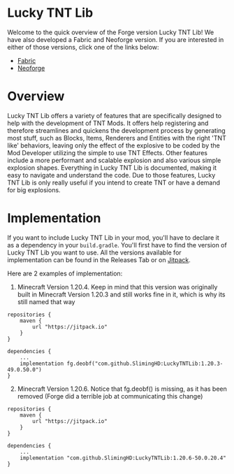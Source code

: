 # Lucky TNT Lib

Welcome to the quick overview of the Forge version Lucky TNT Lib! We have also developed a Fabric and Neoforge version. 
If you are interested in either of those versions, click one of the links below:

- [Fabric](https://github.com/SlimingHD/Fabric-LuckyTNTLib)
- [Neoforge](https://github.com/SlimingHD/Neo-LuckyTNTLib)

# Overview

Lucky TNT Lib offers a variety of features that are specifically designed to help with the development of TNT Mods. It offers help registering and therefore streamlines and quickens the development process by generating most stuff, such as Blocks, Items, Renderers and Entities with the right 'TNT like' behaviors, leaving only the effect of the explosive to be coded by the Mod Developer utilizing the simple to use TNT Effects. Other features include a more performant and scalable explosion and also various simple explosion shapes. Everything in Lucky TNT Lib is documented, making it easy to navigate and understand the code. Due to those features, Lucky TNT Lib is only really useful if you intend to create TNT or have a demand for big explosions.

# Implementation

If you want to include Lucky TNT Lib in your mod, you'll have to declare it as a dependency in your `build.gradle`. You'll first have to find the version of Lucky TNT Lib you want to use. All the versions available for implementation can be found in the Releases Tab or on [Jitpack](https://jitpack.io/#SlimingHD/LuckyTNTLib).

Here are 2 examples of implementation:
1. Minecraft Version 1.20.4. Keep in mind that this version was originally built in Minecraft Version 1.20.3 and still works fine in it, which is why its still named that way
```
repositories {
    maven {
        url "https://jitpack.io"
    }
}

dependencies {
    ...
    implementation fg.deobf("com.github.SlimingHD:LuckyTNTLib:1.20.3-49.0.50.0")
}
```
2. Minecraft Version 1.20.6. Notice that fg.deobf() is missing, as it has been removed (Forge did a terrible job at communicating this change) 
```
repositories {
    maven {
        url "https://jitpack.io"
    }
}

dependencies {
    ...
    implementation "com.github.SlimingHD:LuckyTNTLib:1.20.6-50.0.20.4"
}
```

